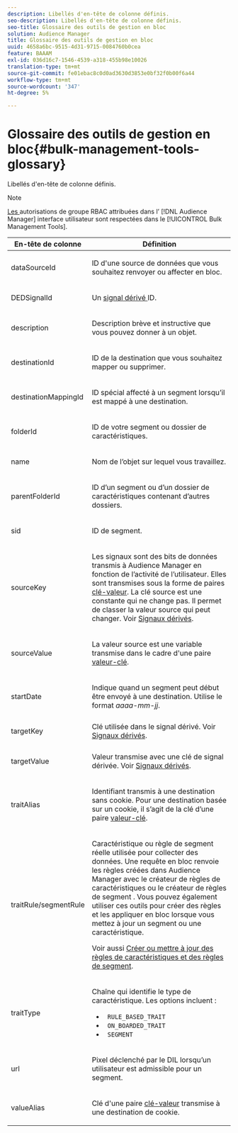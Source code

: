 ```yaml
---
description: Libellés d'en-tête de colonne définis.
seo-description: Libellés d'en-tête de colonne définis.
seo-title: Glossaire des outils de gestion en bloc
solution: Audience Manager
title: Glossaire des outils de gestion en bloc
uuid: 4658a6bc-9515-4d31-9715-0084760b0cea
feature: BAAAM
exl-id: 036d16c7-1546-4539-a318-455b98e10026
translation-type: tm+mt
source-git-commit: fe01ebac8c0d0ad3630d3853e0bf32f0b00f6a44
workflow-type: tm+mt
source-wordcount: '347'
ht-degree: 5%

---
```


# Glossaire des outils de gestion en bloc{#bulk-management-tools-glossary}

Libellés d&#39;en-tête de colonne définis.

<!-- 

<p>r_bulk_glossary.xml </p>

 -->

>[!NOTE]
>
>[Les ](../../features/administration/administration-overview.md) autorisations de groupe RBAC attribuées dans l’ [!DNL Audience Manager] interface utilisateur sont respectées dans le  [!UICONTROL Bulk Management Tools].

<table id="table_2C2BC2FB3EFC443C9A5AE18EFC6FABFD"> 
 <thead> 
  <tr> 
   <th colname="col1" class="entry"> En-tête de colonne </th> 
   <th colname="col2" class="entry"> Définition </th> 
  </tr> 
 </thead>
 <tbody> 
  <tr> 
   <td colname="col1"> <p> <span class="term"> dataSourceId</span> </p> </td> 
   <td colname="col2"> <p>ID d'une source de données <a href="../../features/datasources-list-and-settings.md#data-sources-list-and-settings"> </a> que vous souhaitez renvoyer ou affecter en bloc. </p> </td> 
  </tr> 
  <tr> 
   <td colname="col1"> <p> <span class="term"> DEDSignalId</span> </p> </td> 
   <td colname="col2"> <p>Un <a href="../../features/derived-signals.md"> signal dérivé </a> ID. </p> </td> 
  </tr> 
  <tr> 
   <td colname="col1"> <p> <span class="term"> description</span> </p> </td> 
   <td colname="col2"> <p>Description brève et instructive que vous pouvez donner à un objet. </p> </td> 
  </tr> 
  <tr> 
   <td colname="col1"> <p> <span class="term"> destinationId</span> </p> </td> 
   <td colname="col2"> <p>ID de la destination <a href="../../features/destinations/destinations.md"> </a> que vous souhaitez mapper ou supprimer. </p> </td> 
  </tr> 
  <tr> 
   <td colname="col1"> <p> <span class="term"> destinationMappingId</span> </p> </td> 
   <td colname="col2"> <p>ID spécial affecté à un segment lorsqu’il est mappé à une destination. </p> </td> 
  </tr> 
  <tr> 
   <td colname="col1"> <p> <span class="term"> folderId</span> </p> </td> 
   <td colname="col2"> <p>ID de votre segment ou dossier de caractéristiques. </p> </td> 
  </tr> 
  <tr> 
   <td colname="col1"> <p> <span class="term"> name</span> </p> </td> 
   <td colname="col2"> <p>Nom de l’objet sur lequel vous travaillez. </p> </td> 
  </tr> 
  <tr> 
   <td colname="col1"> <p> <span class="term"> parentFolderId</span> </p> </td> 
   <td colname="col2"> <p>ID d’un segment ou d’un dossier de caractéristiques contenant d’autres dossiers. </p> </td> 
  </tr> 
  <tr> 
   <td colname="col1"> <p> <span class="term"> sid</span> </p> </td> 
   <td colname="col2"> <p>ID de segment. </p> </td> 
  </tr> 
  <tr> 
   <td colname="col1"> <p> <span class="term"> sourceKey</span> </p> </td> 
   <td colname="col2"> <p>Les signaux sont des bits de données transmis à <span class="keyword"> Audience Manager</span> en fonction de l’activité de l’utilisateur. Elles sont transmises sous la forme de paires <a href="../../reference/key-value-pairs-explained.md"> clé-valeur</a>. La clé source est une constante qui ne change pas. Il permet de classer la valeur source qui peut changer. Voir <a href="../../features/derived-signals.md"> Signaux dérivés</a>. </p> </td> 
  </tr> 
  <tr> 
   <td colname="col1"> <p> <span class="term"> sourceValue</span> </p> </td> 
   <td colname="col2"> <p>La valeur source est une variable transmise dans le cadre d'une paire <a href="../../reference/key-value-pairs-explained.md"> valeur-clé</a>. </p> </td> 
  </tr> 
  <tr> 
   <td colname="col1"> <p> <span class="term"> startDate</span> </p> </td> 
   <td colname="col2"> <p>Indique quand un segment peut début être envoyé à une destination. Utilise le format <i>aaaa-mm-jj</i>. </p> </td> 
  </tr> 
  <tr> 
   <td colname="col1"> <p> <span class="term"> targetKey</span> </p> </td> 
   <td colname="col2">Clé utilisée dans le signal dérivé. Voir <a href="../../features/derived-signals.md"> Signaux dérivés</a>. </td> 
  </tr> 
  <tr> 
   <td colname="col1"> <p> <span class="term"> targetValue</span> </p> </td> 
   <td colname="col2"> <p>Valeur transmise avec une clé de signal dérivée. Voir <a href="../../features/derived-signals.md"> Signaux dérivés</a>. </p> </td> 
  </tr> 
  <tr> 
   <td colname="col1"> <p> <span class="term"> traitAlias</span> </p> </td> 
   <td colname="col2"> <p>Identifiant transmis à une destination sans cookie. Pour une destination basée sur un cookie, il s’agit de la clé d’une paire <a href="../../reference/key-value-pairs-explained.md"> valeur-clé</a>. </p> </td> 
  </tr> 
  <tr> 
   <td colname="col1"> <p> <span class="term"> traitRule/segmentRule</span> </p> </td> 
   <td colname="col2"> <p>Caractéristique ou règle de segment réelle utilisée pour collecter des données. Une requête en bloc renvoie les règles créées dans <span class="keyword"> Audience Manager</span> avec le créateur de règles de caractéristiques <a href="../../features/traits/about-trait-builder.md"></a> ou le créateur de règles de segment <a href="../../features/segments/segment-builder.md"></a>. Vous pouvez également utiliser ces outils pour créer des règles et les appliquer en bloc lorsque vous mettez à jour un segment ou une caractéristique. </p> <p>Voir aussi <a href="../../reference/bulk-management-tools/bulk-rules.md"> Créer ou mettre à jour des règles de caractéristiques et des règles de segment</a>. </p> </td> 
  </tr> 
  <tr> 
   <td colname="col1"> <p> <span class="term"> traitType</span> </p> </td> 
   <td colname="col2"> <p>Chaîne qui identifie le type de caractéristique. Les options incluent : </p> 
    <ul id="ul_AB5B4F87B14241DCBBE44B0B7BD4EF72"> 
     <li id="li_21F9412CDDC64FAA888C6542E284C436"> <code> RULE_BASED_TRAIT</code> </li> 
     <li id="li_5A5EA9A1EC5C45C991875EBBE7979A5A"> <code> ON_BOARDED_TRAIT </code> </li> 
     <li id="li_F38B58ADE3324E97A71E3F94F11945BE"> <code> SEGMENT</code> </li> 
    </ul> </td> 
  </tr> 
  <tr> 
   <td colname="col1"> <p> <span class="term"> url</span> </p> </td> 
   <td colname="col2"> <p>Pixel déclenché par le DIL lorsqu’un utilisateur est admissible pour un segment. </p> </td> 
  </tr> 
  <tr> 
   <td colname="col1"> <p> <span class="term"> valueAlias</span> </p> </td> 
   <td colname="col2"> <p>Clé d'une paire <a href="../../reference/key-value-pairs-explained.md"> clé-valeur</a> transmise à une destination de cookie. </p> </td> 
  </tr> 
 </tbody> 
</table>
